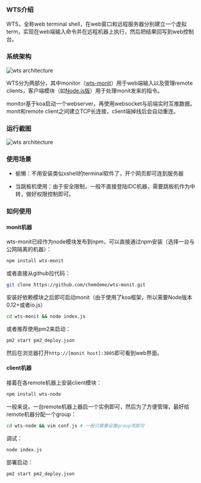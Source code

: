 ### WTS介绍

WTS，全称web terminal shell，在web窗口和远程服务器分别建立一个虚拟term，实现在web端输入命令并在远程机器上执行，然后把结果回写到web控制台。

### 系统架构

![wts architecture](https://raw.githubusercontent.com/chemdemo/wts-monit/master/images/architecture.png)

WTS分为两部分，其中monitor（[wts-monit](https://github.com/chemdemo/wts-monit)）用于web端输入以及管理remote clients，客户端模块（如[Node.js版](https://github.com/chemdemo/wts-node)）用于处理monit发来的指令。

monitor基于koa启动一个webserver，再使用websocket与前端实时互推数据。monit和remote client之间建立TCP长连接，client端掉线后会自动重连。

### 运行截图

![wts architecture](https://raw.githubusercontent.com/chemdemo/wts-monit/master/images/wts.png)

### 使用场景

- 偷懒：不用安装类似xshell的terminal软件了，开个网页即可连到服务器

- 当跳板机使用：由于安全限制，一般不直接登陆IDC机器，需要跳板机作为中转，做好权限控制即可。

### 如何使用

#### monit机器

wts-monit已经作为node模块发布到npm，可以直接通过npm安装（选择一台与公网隔离的机器）：

``` bash
npm install wts-monit
```

或者直接从github拉代码：

``` bash
git clone https://github.com/chemdemo/wts-monit.git
```

安装好依赖模块之后即可启动monit（由于使用了koa框架，所以需要Node版本0.12+或者io.js）

``` bash
cd wts-monit && node index.js
```

或者推荐使用pm2来启动：

``` bash
pm2 start pm2_deploy.json
```


然后在浏览器打开`http://[monit host]:3005`即可看到web界面。

#### client机器

接着在各remote机器上安装client模块：

``` bash
npm install wts-node
```

一般来说，一台remote机器上器启一个实例即可，然后为了方便管理，最好给remote机器分配一个group：

``` bash
cd wts-node && vim conf.js # 一般只需要设置group项即可
```


调试：

``` bash
node index.js
```

部署启动：

``` bash
pm2 start pm2_deploy.json
```
